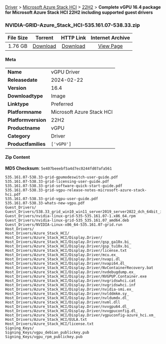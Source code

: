 
[Driver](/README.md)  >  [Microsoft Azure Stack HCI](/index/Driver/Microsoft_Azure_Stack_HCI.md)  >  [22H2](/index/Driver/Microsoft_Azure_Stack_HCI/22H2.md)  >  **Complete vGPU 16.4 package for Microsoft Azure Stack HCI 22H2 including supported guest drivers**


### NVIDIA-GRID-Azure_Stack_HCI-535.161.07-538.33.zip

| **File Size** | **Torrent**  | **HTTP Link** | **Internet Archive** |
|:-------------:|:------------:|:-------------:|:--------------------:|
| 1.76 GB |  [Download](https://archive.org/download/nvgpu_NVIDIA-GRID-Azure_Stack_HCI-535.161.07-538.33.zip/nvgpu_NVIDIA-GRID-Azure_Stack_HCI-535.161.07-538.33.zip_archive.torrent)       | [Download](https://archive.org/compress/nvgpu_NVIDIA-GRID-Azure_Stack_HCI-535.161.07-538.33.zip) | [View Page](https://archive.org/details/nvgpu_NVIDIA-GRID-Azure_Stack_HCI-535.161.07-538.33.zip)       |

#### Meta

<table>
<tr><td><strong>Name</strong></td><td>vGPU Driver</td></tr>
<tr><td><strong>Releasedate</strong></td><td>2024-02-22</td></tr>
<tr><td><strong>Version</strong></td><td>16.4</td></tr>
<tr><td><strong>Downloadtype</strong></td><td>Image</td></tr>
<tr><td><strong>Linktype</strong></td><td>Preferred</td></tr>
<tr><td><strong>Platformname</strong></td><td>Microsoft Azure Stack HCI</td></tr>
<tr><td><strong>Platformversion</strong></td><td>22H2</td></tr>
<tr><td><strong>Productname</strong></td><td>vGPU</td></tr>
<tr><td><strong>Category</strong></td><td>Driver</td></tr>
<tr><td><strong>Productfamilies</strong></td><td><code>['vGPU']</code></td></tr>
</table>

#### Zip Content

**MD5 Checksum**: `5e407beeebf5a4d7ec0244fd07afa561`

```text
535.161.07-538.33-grid-gpumodeswitch-user-guide.pdf
535.161.07-538.33-grid-licensing-user-guide.pdf
535.161.07-538.33-grid-software-quick-start-guide.pdf
535.161.07-538.33-grid-vgpu-release-notes-microsoft-azure-stack-hci.pdf
535.161.07-538.33-grid-vgpu-user-guide.pdf
535.161.07-538.33-whats-new-vgpu.pdf
Guest_Drivers/
Guest_Drivers/538.33_grid_win10_win11_server2019_server2022_dch_64bit_international.exe
Guest_Drivers/nvidia-linux-grid-535-535.161.07-1.x86_64.rpm
Guest_Drivers/nvidia-linux-grid-535_535.161.07_amd64.deb
Guest_Drivers/NVIDIA-Linux-x86_64-535.161.07-grid.run
Host_Drivers/
Host_Drivers/Azure_Stack_HCI/
Host_Drivers/Azure_Stack_HCI/Display.Driver/
Host_Drivers/Azure_Stack_HCI/Display.Driver/gsp_ga10x.bi_
Host_Drivers/Azure_Stack_HCI/Display.Driver/gsp_tu10x.bi_
Host_Drivers/Azure_Stack_HCI/Display.Driver/license.txt
Host_Drivers/Azure_Stack_HCI/Display.Driver/mcu.ex_
Host_Drivers/Azure_Stack_HCI/Display.Driver/nvapi.dl_
Host_Drivers/Azure_Stack_HCI/Display.Driver/nvapi64.dl_
Host_Drivers/Azure_Stack_HCI/Display.Driver/NvContainerRecovery.bat
Host_Drivers/Azure_Stack_HCI/Display.Driver/nvdebugdump.ex_
Host_Drivers/Azure_Stack_HCI/Display.Driver/NVGPUP.Container.exe
Host_Drivers/Azure_Stack_HCI/Display.Driver/nvgridswhci.cat
Host_Drivers/Azure_Stack_HCI/Display.Driver/nvgridswhci.inf
Host_Drivers/Azure_Stack_HCI/Display.Driver/nvidia-smi.ex_
Host_Drivers/Azure_Stack_HCI/Display.Driver/nvlddmkm.sy_
Host_Drivers/Azure_Stack_HCI/Display.Driver/nvldumdx.dl_
Host_Drivers/Azure_Stack_HCI/Display.Driver/nvml.dll
Host_Drivers/Azure_Stack_HCI/Display.Driver/nvvgpu64.dl_
Host_Drivers/Azure_Stack_HCI/Display.Driver/nvvgpuconfig.dl_
Host_Drivers/Azure_Stack_HCI/Display.Driver/vgpuconfig-azure_hci.xm_
Host_Drivers/Azure_Stack_HCI/EULA.txt
Host_Drivers/Azure_Stack_HCI/license.txt
Signing_Keys/
Signing_Keys/vgpu_debian_publickey.pub
Signing_Keys/vgpu_rpm_publickey.pub
```